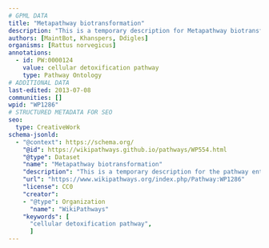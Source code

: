 ```yaml
---
# GPML DATA
title: "Metapathway biotransformation"
description: "This is a temporary description for Metapathway biotransformation"
authors: [MaintBot, Khanspers, Ddigles]
organisms: [Rattus norvegicus]
annotations:
  - id: PW:0000124
    value: cellular detoxification pathway
    type: Pathway Ontology
# ADDITIONAL DATA
last-edited: 2013-07-08
communities: []
wpid: "WP1286"
# STRUCTURED METADATA FOR SEO
seo:
  type: CreativeWork
schema-jsonld:
  - "@context": https://schema.org/
    "@id": https://wikipathways.github.io/pathways/WP554.html
    "@type": Dataset
    "name": "Metapathway biotransformation"
    "description": "This is a temporary description for the pathway entitled: Metapathway biotransformation"
    "url": "https://www.wikipathways.org/index.php/Pathway:WP1286"
    "license": CC0
    "creator":
    - "@type": Organization
      "name": "WikiPathways"
    "keywords": [
      "cellular detoxification pathway",
      ]
---
```

